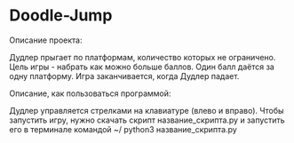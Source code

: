 # Doodle-Jump

Описание проекта:

Дудлер прыгает по платформам, количество которых не ограничено. Цель игры - набрать как можно больше баллов. Один балл даётся за одну платформу. Игра заканчивается, когда Дудлер падает.

Описание, как пользоваться программой:

Дудлер управляется стрелками на клавиатуре (влево и вправо). Чтобы запустить игру, нужно скачать скрипт название_скрипта.py и запустить его в терминале командой ~/ python3 название_скрипта.py